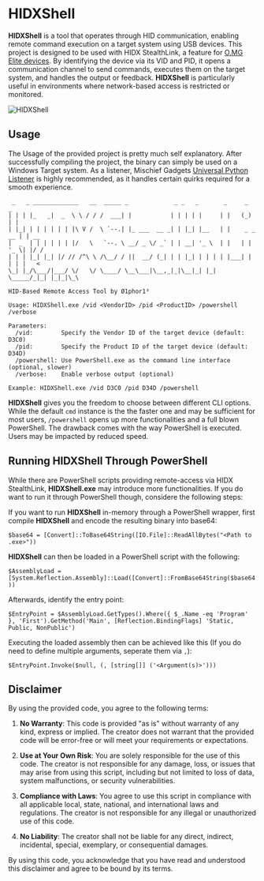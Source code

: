 
# HIDXShell
**HIDXShell** is a tool that operates through HID communication, enabling remote command execution on a target system using USB devices. This project is designed to be used with HIDX StealthLink, a feature for [O.MG Elite devices](https://shop.hak5.org/collections/mischief-gadgets).
By identifying the device via its VID and PID, it opens a communication channel to send commands, executes them on the target system, and handles the output or feedback. 
**HIDXShell** is particularly useful in environments where network-based access is restricted or monitored.

![HIDXShell](https://github.com/user-attachments/assets/1c047ab0-45e0-4b9b-b0e9-4dd34db7113d)

## Usage
The Usage of the provided project is pretty much self explanatory.
After successfully compiling the project, the binary can simply be used on a Windows Target system. 
As a listener, Mischief Gadgets [Universal Python Listener](https://github.com/O-MG/O.MG-Firmware/blob/stable/tools/HIDX/python/stealthlink-client-universal.py) is highly recommended, as it handles certain quirks required for a smooth experience. 
```
 _   _ _____________   __  _____ _             _ _   _       _     _       _
| | | |_   _|  _  \ \ / / /  ___| |           | | | | |     | |   (_)     | |
| |_| | | | | | | |\ V /  \ `--.| |_ ___  __ _| | |_| |__   | |    _ _ __ | | __
|  _  | | | | | | |/   \   `--. \ __/ _ \/ _` | | __| '_ \  | |   | | '_ \| |/ /
| | | |_| |_| |/ // /^\ \ /\__/ / ||  __/ (_| | | |_| | | | | |___| | | | |   <
\_| |_/\___/|___/ \/   \/ \____/ \__\___|\__,_|_|\__|_| |_| \_____/_|_| |_|_|\_\

HID-Based Remote Access Tool by Ø1phor1³

Usage: HIDXShell.exe /vid <VendorID> /pid <ProductID> /powershell /verbose

Parameters:
  /vid:        Specify the Vendor ID of the target device (default: D3C0)
  /pid:        Specify the Product ID of the target device (default: D34D)
  /powershell: Use PowerShell.exe as the command line interface (optional, slower)
  /verbose:    Enable verbose output (optional)

Example: HIDXShell.exe /vid D3C0 /pid D34D /powershell
```
**HIDXShell** gives you the freedom to choose between different CLI options. While the default `cmd` instance is the the faster one and may be sufficient for most users, `/powershell` opens up more functionalities and a full blown PowerShell. The drawback comes with the way PowerShell is executed. Users may be impacted by reduced speed. 

## Running HIDXShell Through PowerShell
While there are PowerShell scripts providing remote-access via HIDX StealthLink, **HIDXShell.exe** may introduce more functionalities. If you do want to run it through PowerShell though, considere the following steps:

If you want to run **HIDXShell** in-memory through a PowerShell wrapper, first compile **HIDXShell** and encode the resulting binary into base64:

`$base64 = [Convert]::ToBase64String([IO.File]::ReadAllBytes("<Path to .exe>"))`

**HIDXShell** can then be loaded in a PowerShell script with the following:

`$AssemblyLoad = [System.Reflection.Assembly]::Load([Convert]::FromBase64String($base64))`

Afterwards, identify the entry point:

`$EntryPoint = $AssemblyLoad.GetTypes().Where({ $_.Name -eq 'Program' }, 'First').GetMethod('Main', [Reflection.BindingFlags] 'Static, Public, NonPublic')`

Executing the loaded assembly then can be achieved like this (If you do need to define multiple arguments, seperate them via `,`):

`$EntryPoint.Invoke($null, (, [string[]] ('<Argument(s)>')))`

## Disclaimer
By using the provided code, you agree to the following terms:

1.  **No Warranty**: This code is provided "as is" without warranty of any kind, express or implied. The creator does not warrant that the provided code will be error-free or will meet your requirements or expectations.
    
2.  **Use at Your Own Risk**: You are solely responsible for the use of this code. The creator is not responsible for any damage, loss, or issues that may arise from using this script, including but not limited to loss of data, system malfunctions, or security vulnerabilities.
    
3.  **Compliance with Laws**: You agree to use this script in compliance with all applicable local, state, national, and international laws and regulations. The creator is not responsible for any illegal or unauthorized use of this code.
    
4.  **No Liability**: The creator shall not be liable for any direct, indirect, incidental, special, exemplary, or consequential damages.

By using this code, you acknowledge that you have read and understood this disclaimer and agree to be bound by its terms.

